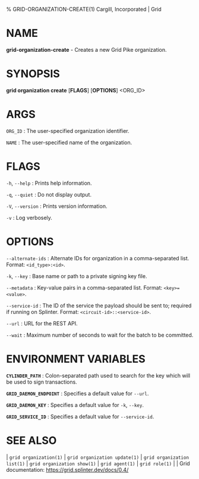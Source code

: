 % GRID-ORGANIZATION-CREATE(1) Cargill, Incorporated | Grid
<!--
  Copyright 2022 Cargill Incorporated
  Licensed under Creative Commons Attribution 4.0 International License
  https://creativecommons.org/licenses/by/4.0/
-->

NAME
====

**grid-organization-create** - Creates a new Grid Pike organization.

SYNOPSIS
========

**grid organization create** \[**FLAGS**\] \[**OPTIONS**\] <ORG_ID> <NAME>

ARGS
====

`ORG_ID`
: The user-specified organization identifier.

`NAME`
: The user-specified name of the organization.

FLAGS
=====

`-h`, `--help`
: Prints help information.

`-q`, `--quiet`
: Do not display output.

`-V`, `--version`
: Prints version information.

`-v`
: Log verbosely.

OPTIONS
=======

`--alternate-ids`
: Alternate IDs for organization in a comma-separated list.
  Format: `<id_type>:<id>`.

`-k`, `--key`
: Base name or path to a private signing key file.

`--metadata`
: Key-value pairs in a comma-separated list.
  Format: `<key>=<value>`.

`--service-id`
: The ID of the service the payload should be sent to; required if running on
  Splinter. Format: `<circuit-id>::<service-id>`.

`--url`
: URL for the REST API.

`--wait`
: Maximum number of seconds to wait for the batch to be committed.

ENVIRONMENT VARIABLES
=====================

**`CYLINDER_PATH`**
: Colon-separated path used to search for the key which will be used
  to sign transactions.

**`GRID_DAEMON_ENDPOINT`**
: Specifies a default value for `--url`.

**`GRID_DAEMON_KEY`**
: Specifies a default value for  `-k`, `--key`.

**`GRID_SERVICE_ID`**
: Specifies a default value for `--service-id`.

SEE ALSO
========
| `grid organization(1)`
| `grid organization update(1)`
| `grid organization list(1)`
| `grid organization show(1)`
| `grid agent(1)`
| `grid role(1)`
|
| Grid documentation: https://grid.splinter.dev/docs/0.4/
